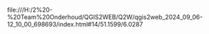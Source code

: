 file:///H:/2%20-%20Team%20Onderhoud/QGIS2WEB/Q2W/qgis2web_2024_09_06-12_10_00_698693/index.html#14/51.1599/6.0287
